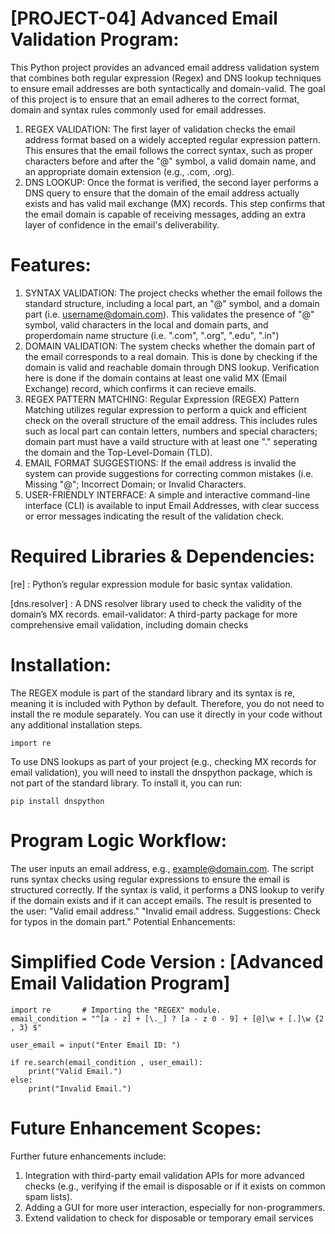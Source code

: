 # [PROJECT-04] Advanced Email Validation Program:
This Python project provides an advanced email address validation system that combines both regular expression (Regex) and DNS lookup techniques to ensure email addresses are both syntactically and domain-valid. The goal of this project is to ensure that an email adheres to the correct format, domain and syntax rules commonly used for email addresses.
1) REGEX VALIDATION: The first layer of validation checks the email address format based on a widely accepted regular expression pattern. This ensures that the email follows the correct syntax, such as proper characters before and after the "@" symbol, a valid domain name, and an appropriate domain extension (e.g., .com, .org).
2) DNS LOOKUP: Once the format is verified, the second layer performs a DNS query to ensure that the domain of the email address actually exists and has valid mail exchange (MX) records. This step confirms that the email domain is capable of receiving messages, adding an extra layer of confidence in the email's deliverability.

# Features:
1) SYNTAX VALIDATION: The project checks whether the email follows the standard structure, including a local part, an "@" symbol, and a domain part (i.e. username@domain.com). This validates the presence of "@" symbol, valid characters in the local and domain parts, and properdomain name structure (i.e. ".com", ".org", ".edu", ".in")
2) DOMAIN VALIDATION: The system checks whether the domain part of the email corresponds to a real domain. This is done by checking if the domain is valid and reachable domain through DNS lookup. Verification here is done if the domain contains at least one valid MX (Email Exchange) record, which confirms it can recieve emails.
3) REGEX PATTERN MATCHING: Regular Expression (REGEX) Pattern Matching utilizes regular expression to perform a quick and efficient check on the overall structure of the email address. This includes rules such as local part can contain letters, numbers and special characters; domain part must have a vaild structure with at least one "." seperating the domain and the Top-Level-Domain (TLD).
4) EMAIL FORMAT SUGGESTIONS: If the email address is invalid the system can provide suggestions for correcting common mistakes (i.e. Missing "@"; Incorrect Domain; or Invalid Characters.
5) USER-FRIENDLY INTERFACE: A simple and interactive command-line interface (CLI) is available to input Email Addresses, with clear success or error messages indicating the result of the validation check.

# Required Libraries & Dependencies:
[re] : Python’s regular expression module for basic syntax validation.

[dns.resolver] : A DNS resolver library used to check the validity of the domain’s MX records.
email-validator: A third-party package for more comprehensive email validation, including domain checks

# Installation:
The REGEX module is part of the standard library and its syntax is re, meaning it is included with Python by default. Therefore, you do not need to install the re module separately. You can use it directly in your code without any additional installation steps.
  
    import re

To use DNS lookups as part of your project (e.g., checking MX records for email validation), you will need to install the dnspython package, which is not part of the standard library.
To install it, you can run:

    pip install dnspython

# Program Logic Workflow:
The user inputs an email address, e.g., example@domain.com.
The script runs syntax checks using regular expressions to ensure the email is structured correctly.
If the syntax is valid, it performs a DNS lookup to verify if the domain exists and if it can accept emails.
The result is presented to the user:
"Valid email address."
"Invalid email address. Suggestions: Check for typos in the domain part."
Potential Enhancements:

# Simplified Code Version : [Advanced Email Validation Program]

    import re       # Importing the "REGEX" module.
    email_condition = "^[a - z] + [\._] ? [a - z 0 - 9] + [@]\w + [.]\w {2 , 3} $"

    user_email = input("Enter Email ID: ")

    if re.search(email_condition , user_email):
        print("Valid Email.")
    else:
        print("Invalid Email.")

# Future Enhancement Scopes:
Further future enhancements include:
1) Integration with third-party email validation APIs for more advanced checks (e.g., verifying if the email is disposable or if it exists on common spam lists).
2) Adding a GUI for more user interaction, especially for non-programmers.
3) Extend validation to check for disposable or temporary email services
